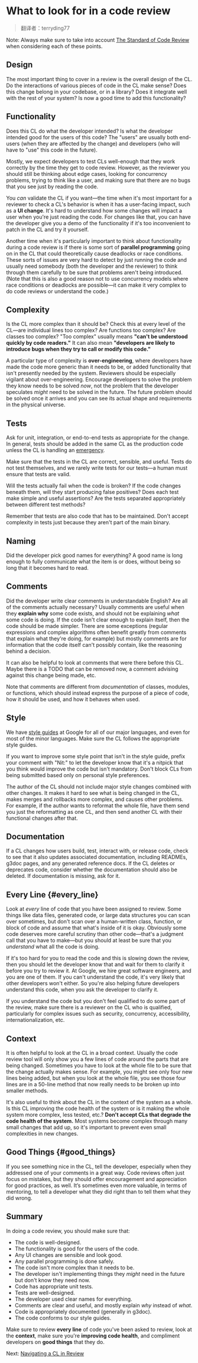 # What to look for in a code review

> 翻译者：terryding77


Note: Always make sure to take into account
[The Standard of Code Review](standard.md) when considering each of these
points.

## Design

The most important thing to cover in a review is the overall design of the CL.
Do the interactions of various pieces of code in the CL make sense? Does this
change belong in your codebase, or in a library? Does it integrate well with the
rest of your system? Is now a good time to add this functionality?

## Functionality

Does this CL do what the developer intended? Is what the developer intended good
for the users of this code? The "users" are usually both end-users (when they
are affected by the change) and developers (who will have to "use" this code in
the future).

Mostly, we expect developers to test CLs well-enough that they work correctly by
the time they get to code review. However, as the reviewer you should still be
thinking about edge cases, looking for concurrency problems, trying to think
like a user, and making sure that there are no bugs that you see just by reading
the code.

You *can* validate the CL if you want—the time when it's most important for a
reviewer to check a CL's behavior is when it has a user-facing impact, such as a
**UI change**. It's hard to understand how some changes will impact a user when
you're just reading the code. For changes like that, you can have the developer
give you a demo of the functionality if it's too inconvenient to patch in the CL
and try it yourself.

Another time when it's particularly important to think about functionality
during a code review is if there is some sort of **parallel programming** going
on in the CL that could theoretically cause deadlocks or race conditions. These
sorts of issues are very hard to detect by just running the code and usually
need somebody (both the developer and the reviewer) to think through them
carefully to be sure that problems aren't being introduced. (Note that this is
also a good reason not to use concurrency models where race conditions or
deadlocks are possible—it can make it very complex to do code reviews or
understand the code.)

## Complexity

Is the CL more complex than it should be? Check this at every level of the
CL—are individual lines too complex? Are functions too complex? Are classes too
complex? "Too complex" usually means **"can't be understood quickly by code
readers."** It can also mean **"developers are likely to introduce bugs when
they try to call or modify this code."**

A particular type of complexity is **over-engineering**, where developers have
made the code more generic than it needs to be, or added functionality that
isn't presently needed by the system. Reviewers should be especially vigilant
about over-engineering. Encourage developers to solve the problem they know
needs to be solved *now*, not the problem that the developer speculates *might*
need to be solved in the future. The future problem should be solved once it
arrives and you can see its actual shape and requirements in the physical
universe.

## Tests

Ask for unit, integration, or end-to-end
tests as appropriate for the change. In general, tests should be added in the
same CL as the production code unless the CL is handling an
[emergency](../emergencies.md).

Make sure that the tests in the CL are correct, sensible, and useful. Tests do
not test themselves, and we rarely write tests for our tests—a human must ensure
that tests are valid.

Will the tests actually fail when the code is broken? If the code changes
beneath them, will they start producing false positives? Does each test make
simple and useful assertions? Are the tests separated appropriately between
different test methods?

Remember that tests are also code that has to be maintained. Don't accept
complexity in tests just because they aren't part of the main binary.

## Naming

Did the developer pick good names for everything? A good name is long enough to
fully communicate what the item is or does, without being so long that it
becomes hard to read.

## Comments

Did the developer write clear comments in understandable English? Are all of the
comments actually necessary? Usually comments are useful when they **explain
why** some code exists, and should not be explaining *what* some code is doing.
If the code isn't clear enough to explain itself, then the code should be made
simpler. There are some exceptions (regular expressions and complex algorithms
often benefit greatly from comments that explain what they're doing, for
example) but mostly comments are for information that the code itself can't
possibly contain, like the reasoning behind a decision.

It can also be helpful to look at comments that were there before this CL. Maybe
there is a TODO that can be removed now, a comment advising against this change
being made, etc.

Note that comments are different from *documentation* of classes, modules, or
functions, which should instead express the purpose of a piece of code, how it
should be used, and how it behaves when used.

## Style

We have [style guides](http://google.github.io/styleguide/) at Google for all
of our major languages, and even for most of the minor languages. Make sure the
CL follows the appropriate style guides.

If you want to improve some style point that isn't in the style guide, prefix
your comment with "Nit:" to let the developer know that it's a nitpick that you
think would improve the code but isn't mandatory. Don't block CLs from being
submitted based only on personal style preferences.

The author of the CL should not include major style changes combined with other
changes. It makes it hard to see what is being changed in the CL, makes merges
and rollbacks more complex, and causes other problems. For example, if the
author wants to reformat the whole file, have them send you just the
reformatting as one CL, and then send another CL with their functional changes
after that.

## Documentation

If a CL changes how users build, test, interact with, or release code, check to
see that it also updates associated documentation, including
READMEs, g3doc pages, and any generated
reference docs. If the CL deletes or deprecates code, consider whether the
documentation should also be deleted.
If documentation is
missing, ask for it.

## Every Line {#every_line}

Look at *every* line of code that you have been assigned to review. Some things
like data files, generated code, or large data structures you can scan over
sometimes, but don't scan over a human-written class, function, or block of code
and assume that what's inside of it is okay. Obviously some code deserves more
careful scrutiny than other code&mdash;that's a judgment call that you have to
make&mdash;but you should at least be sure that you *understand* what all the
code is doing.

If it's too hard for you to read the code and this is slowing down the review,
then you should let the developer know that
and wait for them to clarify it before you try to review it. At Google, we hire
great software engineers, and you are one of them. If you can't understand the
code, it's very likely that other developers won't either. So you're also
helping future developers understand this code, when you ask the developer to
clarify it.

If you understand the code but you don't feel qualified to do some part of the
review, make sure there is a reviewer on the CL who is qualified, particularly
for complex issues such as security, concurrency, accessibility,
internationalization, etc.

## Context

It is often helpful to look at the CL in a broad context. Usually the code
review tool will only show you a few lines of code around the parts that are
being changed. Sometimes you have to look at the whole file to be sure that the
change actually makes sense. For example, you might see only four new lines
being added, but when you look at the whole file, you see those four lines are
in a 50-line method that now really needs to be broken up into smaller methods.

It's also useful to think about the CL in the context of the system as a whole.
Is this CL improving the code health of the system or is it making the whole
system more complex, less tested, etc.? **Don't accept CLs that degrade the code
health of the system.** Most systems become complex through many small changes
that add up, so it's important to prevent even small complexities in new
changes.

## Good Things {#good_things}

If you see something nice in the CL, tell the developer, especially when they
addressed one of your comments in a great way. Code reviews often just focus on
mistakes, but they should offer encouragement and appreciation for good
practices, as well. It’s sometimes even more valuable, in terms of mentoring, to
tell a developer what they did right than to tell them what they did wrong.

## Summary

In doing a code review, you should make sure that:

-   The code is well-designed.
-   The functionality is good for the users of the code.
-   Any UI changes are sensible and look good.
-   Any parallel programming is done safely.
-   The code isn't more complex than it needs to be.
-   The developer isn't implementing things they *might* need in the future but
    don't know they need now.
-   Code has appropriate unit tests.
-   Tests are well-designed.
-   The developer used clear names for everything.
-   Comments are clear and useful, and mostly explain *why* instead of *what*.
-   Code is appropriately documented (generally in g3doc).
-   The code conforms to our style guides.

Make sure to review **every line** of code you've been asked to review, look at
the **context**, make sure you're **improving code health**, and compliment
developers on **good things** that they do.

Next: [Navigating a CL in Review](navigate.md)
